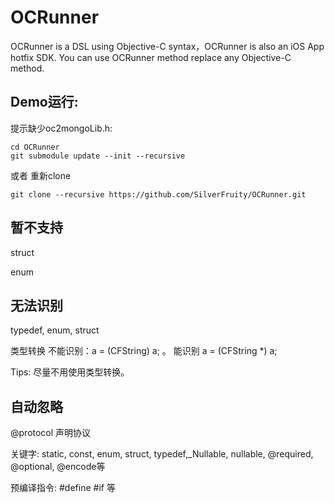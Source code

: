 # OCRunner
OCRunner is a DSL using Objective-C syntax，OCRunner is also an iOS App hotfix SDK. You can use OCRunner method replace any Objective-C method.
## Demo运行: 

提示缺少oc2mongoLib.h: 

```shell
cd OCRunner
git submodule update --init --recursive
```
或者 重新clone 

```shell
git clone --recursive https://github.com/SilverFruity/OCRunner.git
```

## 暂不支持

struct

enum

## 无法识别

typedef, enum, struct

类型转换 不能识别：a = (CFString) a; 。 能识别 a = (CFString *) a;

Tips: 尽量不用使用类型转换。

## 自动忽略

@protocol 声明协议

关键字: static, const, enum, struct, typedef,_Nullable, nullable, @required, @optional, @encode等

预编译指令: #define #if 等
